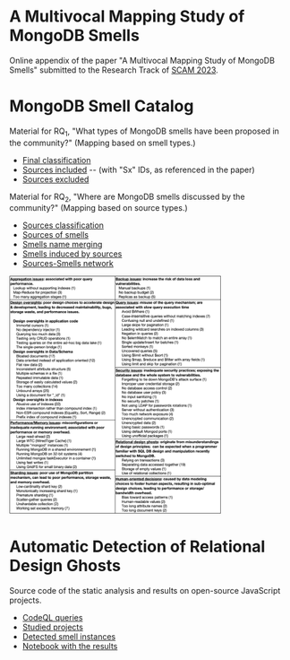 # A Multivocal Mapping Study of MongoDB Smells

Online appendix of the paper "A Multivocal Mapping Study of MongoDB Smells" submitted to the Research Track of [SCAM 2023](https://www.ieee-scam.org/2023/#cfpresearchtrack).

# MongoDB Smell Catalog

Material for RQ<sub>1</sub>, "What types of MongoDB smells have been proposed in the community?" (Mapping based on smell types.)

 - [Final classification](MLM/classification.csv)
 - [Sources included](MLM/sources_kept.csv) -- (with "Sx" IDs, as referenced in the paper)
 - [Sources excluded](MLM/sources_excluded.csv)
 
Material for RQ<sub>2</sub>, "Where are MongoDB smells discussed by the community?" (Mapping based on source types.)

 - [Sources classification](MLM/sources_classification.csv)
 - [Sources of smells](MLM/sources_used.csv)
 - [Smells name merging](MLM/merging_names.csv)
 - [Smells induced by sources](MLM/smells_induced.csv)
 - [Sources-Smells network](MLM/network.svg)
 
 <img src="MLM/smellcatalog.png" width="75%" />

# Automatic Detection of Relational Design Ghosts

Source code of the static analysis and results on open-source JavaScript projects.

 - [CodeQL queries](SmellDetection/CodeQL_queries/readme.md)
 - [Studied projects](SmellDetection/Results/projects_stats.csv)
 - [Detected smell instances](SmellDetection/Results/smells.csv)
 - [Notebook with the results](SmellDetection/Results/Analysis.ipynb)
 
